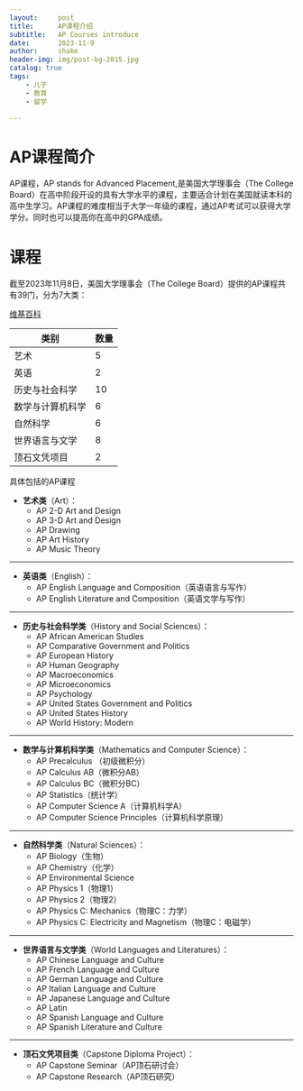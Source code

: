 ```yaml
---
layout:     post
title:      AP课程介绍
subtitle:   AP Courses introduce
date:       2023-11-9
author:     shake
header-img: img/post-bg-2015.jpg
catalog: true
tags:
    - 儿子
    - 教育
    - 留学

---
```



# AP课程简介

AP课程，AP stands for Advanced Placement,是美国大学理事会（The College Board）在高中阶段开设的具有大学水平的课程，主要适合计划在美国就读本科的高中生学习。AP课程的难度相当于大学一年级的课程，通过AP考试可以获得大学学分。同时也可以提高你在高中的GPA成绩。

# 课程

截至2023年11月8日，美国大学理事会（The College Board）提供的AP课程共有39门，分为7大类：

 [维基百科](https://en.wikipedia.org/wiki/Advanced_Placement#Courses)

| 类别              | 数量 |
|-------------------|------|
| 艺术              | 5    |
| 英语              | 2    |
| 历史与社会科学    | 10   |
| 数学与计算机科学  | 6    |
| 自然科学          | 6    |
| 世界语言与文学    | 8    |
| 顶石文凭项目      | 2    |


具体包括的AP课程

* **艺术类**（Art）：
    * AP 2-D Art and Design
    * AP 3-D Art and Design
	* AP Drawing
	* AP Art History
	* AP Music Theory
	
---
	
* **英语类**（English）：
    * AP English Language and Composition（英语语言与写作）
    * AP English Literature and Composition（英语文学与写作）
	
---
	
* **历史与社会科学类**（History and Social Sciences）：
    * AP African American Studies
    * AP Comparative Government and Politics
    * AP European History
    * AP Human Geography
    * AP Macroeconomics
    * AP Microeconomics
    * AP Psychology
    * AP United States Government and Politics
	* AP United States History
	* AP World History: Modern

---
	
* **数学与计算机科学类**（Mathematics and Computer Science）：
	* AP Precalculus （初级微积分）
	* AP Calculus AB（微积分AB）
    * AP Calculus BC（微积分BC）
    * AP Statistics（统计学）
    * AP Computer Science A（计算机科学A）
    * AP Computer Science Principles（计算机科学原理）
	
---
	
* **自然科学类**（Natural Sciences）：
    * AP Biology（生物）
    * AP Chemistry（化学）
	* AP Environmental Science
    * AP Physics 1（物理1）
    * AP Physics 2（物理2）
    * AP Physics C: Mechanics（物理C：力学）
    * AP Physics C: Electricity and Magnetism（物理C：电磁学）
	
---	
	
* **世界语言与文学类**（World Languages and Literatures）：
	* AP Chinese Language and Culture
	* AP French Language and Culture
	* AP German Language and Culture
	* AP Italian Language and Culture
	* AP Japanese Language and Culture
	* AP Latin
	* AP Spanish Language and Culture
	* AP Spanish Literature and Culture

---
		
* **顶石文凭项目类**（Capstone Diploma Project）：
    * AP Capstone Seminar（AP顶石研讨会）
    * AP Capstone Research（AP顶石研究）

